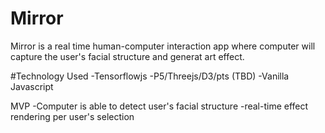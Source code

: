 # Mirror

Mirror is a real time human-computer interaction app where computer will capture the user's facial structure and generat art effect.

#Technology Used
-Tensorflowjs
-P5/Threejs/D3/pts (TBD)
-Vanilla Javascript

MVP
-Computer is able to detect user's facial structure 
-real-time effect rendering per user's selection 
